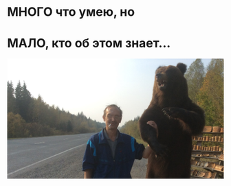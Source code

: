 # МНОГО что умею, но  
# МАЛО, кто об этом знает...

![Это я..., точнее мы](src/components/with_bear.JPG)